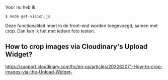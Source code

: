 Voor nu heb ik:
```
$ node get-vision.js
```

Deze functionaliteit moet in de front-end worden toegevoegd, samen met crop.
Dan kan ik het met iedere foto testen.

## How to crop images via Cloudinary's Upload Widget?
https://support.cloudinary.com/hc/en-us/articles/203062071-How-to-crop-images-via-the-Upload-Widget-